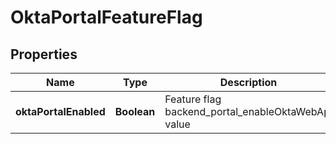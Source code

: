 
# OktaPortalFeatureFlag

## Properties
Name | Type | Description | Notes
------------ | ------------- | ------------- | -------------
**oktaPortalEnabled** | **Boolean** | Feature flag backend_portal_enableOktaWebApi value |  [optional]



